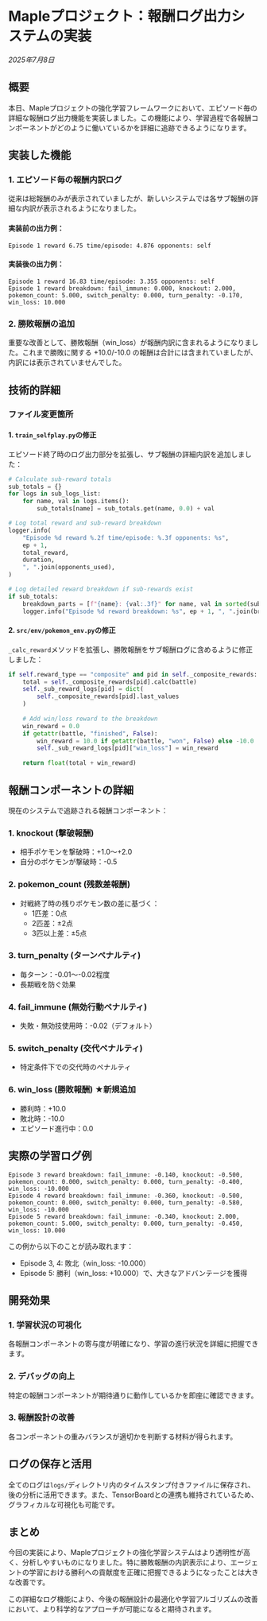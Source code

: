 # Mapleプロジェクト：報酬ログ出力システムの実装

*2025年7月8日*

## 概要

本日、Mapleプロジェクトの強化学習フレームワークにおいて、エピソード毎の詳細な報酬ログ出力機能を実装しました。この機能により、学習過程で各報酬コンポーネントがどのように働いているかを詳細に追跡できるようになります。

## 実装した機能

### 1. エピソード毎の報酬内訳ログ

従来は総報酬のみが表示されていましたが、新しいシステムでは各サブ報酬の詳細な内訳が表示されるようになりました。

#### 実装前の出力例：
```
Episode 1 reward 6.75 time/episode: 4.876 opponents: self
```

#### 実装後の出力例：
```
Episode 1 reward 16.83 time/episode: 3.355 opponents: self
Episode 1 reward breakdown: fail_immune: 0.000, knockout: 2.000, pokemon_count: 5.000, switch_penalty: 0.000, turn_penalty: -0.170, win_loss: 10.000
```

### 2. 勝敗報酬の追加

重要な改善として、勝敗報酬（win_loss）が報酬内訳に含まれるようになりました。これまで勝敗に関する +10.0/-10.0 の報酬は合計には含まれていましたが、内訳には表示されていませんでした。

## 技術的詳細

### ファイル変更箇所

#### 1. `train_selfplay.py`の修正

エピソード終了時のログ出力部分を拡張し、サブ報酬の詳細内訳を追加しました：

```python
# Calculate sub-reward totals
sub_totals = {}
for logs in sub_logs_list:
    for name, val in logs.items():
        sub_totals[name] = sub_totals.get(name, 0.0) + val

# Log total reward and sub-reward breakdown
logger.info(
    "Episode %d reward %.2f time/episode: %.3f opponents: %s",
    ep + 1,
    total_reward,
    duration,
    ", ".join(opponents_used),
)

# Log detailed reward breakdown if sub-rewards exist
if sub_totals:
    breakdown_parts = [f"{name}: {val:.3f}" for name, val in sorted(sub_totals.items())]
    logger.info("Episode %d reward breakdown: %s", ep + 1, ", ".join(breakdown_parts))
```

#### 2. `src/env/pokemon_env.py`の修正

`_calc_reward`メソッドを拡張し、勝敗報酬をサブ報酬ログに含めるように修正しました：

```python
if self.reward_type == "composite" and pid in self._composite_rewards:
    total = self._composite_rewards[pid].calc(battle)
    self._sub_reward_logs[pid] = dict(
        self._composite_rewards[pid].last_values
    )
    
    # Add win/loss reward to the breakdown
    win_reward = 0.0
    if getattr(battle, "finished", False):
        win_reward = 10.0 if getattr(battle, "won", False) else -10.0
        self._sub_reward_logs[pid]["win_loss"] = win_reward
    
    return float(total + win_reward)
```

## 報酬コンポーネントの詳細

現在のシステムで追跡される報酬コンポーネント：

### 1. **knockout** (撃破報酬)
- 相手ポケモンを撃破時：+1.0～+2.0
- 自分のポケモンが撃破時：-0.5

### 2. **pokemon_count** (残数差報酬)
- 対戦終了時の残りポケモン数の差に基づく：
  - 1匹差：0点
  - 2匹差：±2点
  - 3匹以上差：±5点

### 3. **turn_penalty** (ターンペナルティ)
- 毎ターン：-0.01～-0.02程度
- 長期戦を防ぐ効果

### 4. **fail_immune** (無効行動ペナルティ)
- 失敗・無効技使用時：-0.02（デフォルト）

### 5. **switch_penalty** (交代ペナルティ)
- 特定条件下での交代時のペナルティ

### 6. **win_loss** (勝敗報酬) ★新規追加
- 勝利時：+10.0
- 敗北時：-10.0
- エピソード進行中：0.0

## 実際の学習ログ例

```
Episode 3 reward breakdown: fail_immune: -0.140, knockout: -0.500, pokemon_count: 0.000, switch_penalty: 0.000, turn_penalty: -0.400, win_loss: -10.000
Episode 4 reward breakdown: fail_immune: -0.360, knockout: -0.500, pokemon_count: 0.000, switch_penalty: 0.000, turn_penalty: -0.580, win_loss: -10.000
Episode 5 reward breakdown: fail_immune: -0.340, knockout: 2.000, pokemon_count: 5.000, switch_penalty: 0.000, turn_penalty: -0.450, win_loss: 10.000
```

この例から以下のことが読み取れます：
- Episode 3, 4: 敗北（win_loss: -10.000）
- Episode 5: 勝利（win_loss: +10.000）で、大きなアドバンテージを獲得

## 開発効果

### 1. **学習状況の可視化**
各報酬コンポーネントの寄与度が明確になり、学習の進行状況を詳細に把握できます。

### 2. **デバッグの向上**
特定の報酬コンポーネントが期待通りに動作しているかを即座に確認できます。

### 3. **報酬設計の改善**
各コンポーネントの重みバランスが適切かを判断する材料が得られます。

## ログの保存と活用

全てのログは`logs/`ディレクトリ内のタイムスタンプ付きファイルに保存され、後の分析に活用できます。また、TensorBoardとの連携も維持されているため、グラフィカルな可視化も可能です。

## まとめ

今回の実装により、Mapleプロジェクトの強化学習システムはより透明性が高く、分析しやすいものになりました。特に勝敗報酬の内訳表示により、エージェントの学習における勝利への貢献度を正確に把握できるようになったことは大きな改善です。

この詳細なログ機能により、今後の報酬設計の最適化や学習アルゴリズムの改善において、より科学的なアプローチが可能になると期待されます。